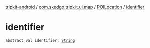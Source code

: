 [tripkit-android](../../index.md) / [com.skedgo.tripkit.ui.map](../index.md) / [POILocation](index.md) / [identifier](./identifier.md)

# identifier

`abstract val identifier: `[`String`](https://kotlinlang.org/api/latest/jvm/stdlib/kotlin/-string/index.html)